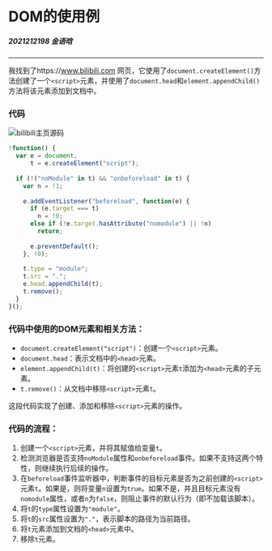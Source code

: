 # DOM的使用例
##### 2021212198  金语晗
---
我找到了https://www.bilibili.com 网页，它使用了`document.createElement()`方法创建了一个`<script>`元素，并使用了`document.head`和`element.appendChild()`方法将该元素添加到文档中。  
### 代码
![bilibili主页源码](C:\Users\10942\Desktop\bilibiliIndex.png "哔哩哔哩主页")
```javascript
!function() {
  var e = document,
      t = e.createElement("script");
  
  if (!("noModule" in t) && "onbeforeload" in t) {
    var n = !1;
    
    e.addEventListener("beforeload", function(e) {
      if (e.target === t)
        n = !0;
      else if (!e.target.hasAttribute("nomodule") || !n)
        return;
      
      e.preventDefault();
    }, !0);
    
    t.type = "module";
    t.src = ".";
    e.head.appendChild(t);
    t.remove();
  }
}();
```
### 代码中使用的DOM元素和相关方法：
- `document.createElement("script")`：创建一个`<script>`元素。
- `document.head`：表示文档中的`<head>`元素。
- `element.appendChild(t)`：将创建的`<script>`元素`t`添加为`<head>`元素的子元素。
- `t.remove()`：从文档中移除`<script>`元素`t`。

这段代码实现了创建、添加和移除`<script>`元素的操作。

### 代码的流程：
1. 创建一个`<script>`元素，并将其赋值给变量`t`。
2. 检测浏览器是否支持`noModule`属性和`onbeforeload`事件。如果不支持这两个特性，则继续执行后续的操作。
3. 在`beforeload`事件监听器中，判断事件的目标元素是否为之前创建的`<script>`元素`t`。如果是，则将变量`n`设置为`true`。如果不是，并且目标元素没有`nomodule`属性，或者`n`为`false`，则阻止事件的默认行为（即不加载该脚本）。
4. 将`t`的`type`属性设置为`"module"`。
5. 将`t`的`src`属性设置为`"."`，表示脚本的路径为当前路径。
6. 将`t`元素添加到文档的`<head>`元素中。
7. 移除`t`元素。
